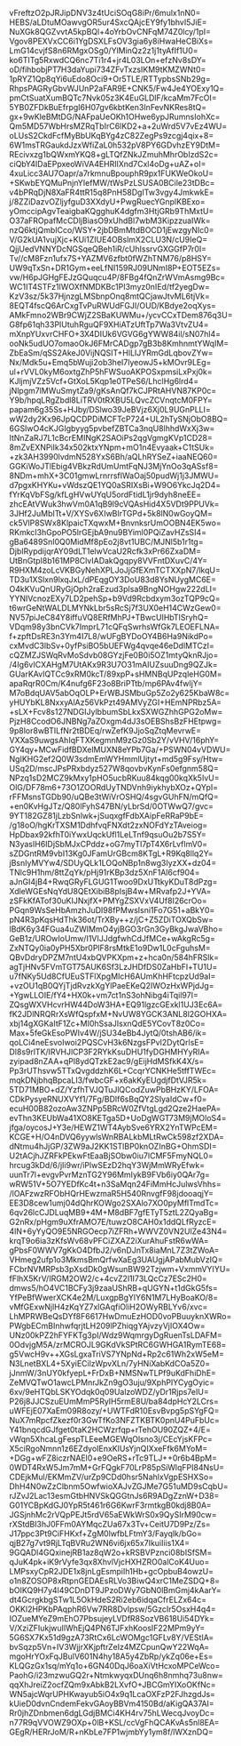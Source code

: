 vFreftzO2pJRJipDNV3z4tUciSOqG8iPr/6mulx1nN0=
HEBS/aLDtuMOawvgOR5ur4SxcQAjcEY9fy1bhvI5JiE=
NuXGk8QGZvvtA5kpBQl+4oYrbOvCNFqM74Z0lcy/1pI=
Vgov8PEXVxCC6i1YgDSXLFsOV3gia6y8iHwaHeCBiXs=
LmG14cvjfS8n6RMgxOSg0/YlMinQz2z1j1tyAfIf1U0=
ko6TITg5RxwdCQ6nc7Ti1r4+jr4L03LOn+efzNv8sDY=
oD/fihbobjPT7H3daYupi734ZFvTxzsIKM9tKMZWNt0=
1pRYZ1Qp8qYi6uEdo8Oci9+Or5TLE/RTTypbsSNb29g=
RhpsPAGRyGbvWJUnP2aFAR9E+CNK5/Fw4Je4YOExy1Q=
pmCtSuatXumBQTc7Nvk05z3K4EuGLDlF/kcaMm7FcOI=
5YB0ZFDkBuEfrpgI6H07gv6kbtKen3InFevNKRes8tQ=
gx+9wKleBMtDG/NAFpaUeOKh1OHwe6ypJRumnsIohXc=
Qm5MD57WbHrsMZRqTbIrC6lKD2+a+2uWrd5V7vEz4WU=
oLUsS2CkdFcfMyBbUKqBYg4zC82ZegPs9zcgj4qix+8=
6W1msTRGaukdJzxWfiZaL0h532pV8PY6GDvhzEY9DtM=
REcivxzg1bQWxmYKQ8+gLTQfZNkJZmuhMhrObIzdS2c=
ciQbY4IDaEPpxeoWiVA4EHRIlXnd7Cxl4oDg+uAZ+oI=
4xuLicc3AU7Oapr/a7rkmnuBpouphR9px1FUKWeOkoU=
+SKwbEYQMuPnjnYIefMW/tWsPzLSUSA0BCile23tDBc=
v4bPRqDjN8XaFR4ttR15q8PnH58DgITw3vgy4JmkwkE=
j/8ZZiDazvOZljyfguD3XXdyU+PwgRuecYGnplKBExo=
yOmccipAgvTeaigbaKQgghuK4dgfm3HtjGRb9ThMxtU=
O37aFROpafMcCDljBiasO9xUhdBl7wbM3KipzzuaIWk=
nzQ6ktjQmbICco/WSY+2jbDBmMtdBOCD1jEwzgyNIc0=
V/G2kUA1vujXjc+KUi1ZIUE4OBslmX2CLU3N/cU9IeQ=
QjjUedVNNYDcNGSqeQBeh1iR/cUhIssrvGXGGfP7r0I=
Tv//cM8Fzn1ufx7S+YAZMV6zfbt0fWZhTNM76/p8HSY=
UW9qTxSn+DR1Gym+eeLfNI159RJ09UNmI8P+EOT5EZs=
vw/H6pJGHgFEJzGQuqcu4P/8FBg4fQnZrWVmAsmg9Bc=
WC1IT4STFz1lWOXfNMDKBc1PI3myz0nIEd/tf2yegDw=
KzV3sz/5k37HjnzgLMSbnpOnq8mtQCjawJtvML6tjVk=
8EQT4fscQ6ArCxgTvPuRWUdFGJI/OUD/KBdye2oqXys=
AMkFmno2WBr9CWjZ2SBaKUWMu+/ycvCCxTDem876q3U=
G8fp61qh33PIUtuhRguQF9XHiATzUftTp7Wa3VtvZU4=
mXnpYUxvrCHFO+3X4DIUk6VGVG6gYWW84il/sN07hl4=
ooNk5udUO7omaoOkJ6FMrCADgp7gB3b8KmhnmtYWqIM=
ZbEaSm/qSS2AkeJ0VijNQSIT+HlLIJYRmGdLqbovZYw=
Nx/Mdk5u+Emq5bWuji2ob3heI7lyeowJ5+kMOvr9LEg=
ul+rVVL0kyM6oxtgZhP5hFWSuoAKPOSxpmsiLxPxj0k=
KJljmjVZz5Vcf+GtXoL5Kqp1e0TPeS6/LhclHg6lrd4=
jNlpgm7lMWuSmytZa9/gKsAnQf7kCJPRtAHVN87KP0c=
Y9b/hpqLRgZbdl8LiTRV0tRXBU5LQvcZCVnqtcM0FPY=
papam6g35Ss+HJby/DSlwo39JeBVjz6Xj0L9UGnPLLI=
wW2dy2Kx96JpQCDPDiMCFTcP724+UL2hTySNjObO8BQ=
6GSIwO4cKJGIgbyyg5pvbefZBTCa3nqU8lhhdWxXj3w=
ItNnZaRJ7L1cBcrEMINgK2SAOiPs2qgVgmgKVp1CD28=
8mZvEXNPiIk34x502ktxYNpm+mO1n4Evyaak+C1tSUk=
+zk3AH3990lvdmN528YxS6Bh/aQLhRYSeZ+iaaNEQ60=
GGKiWoJTlEbig4VBkzRdUmUmtFqNJ3MjYnOo3qASsf8=
8NDm+mhX+3C01gmwLrnrrsfIWaOaj50pudWj1j3JMWU=
d7pgxKHYKu+vWdszQE1YQ0aSRIXsBi+W9O6YkcJq2D4=
fYrKqVbFSg/kfLgHVwUYqU5ordFtidL1jr9dyh8neEE=
zhcEAtVWuk3hwVm0A1qB9l9cVQAsHid4X5VDt9PPUVk=
3JHf2JuMbITt+V/XYSv6XIwBIrTGPd+5k8lN0wGoyQM=
ck5VlP8SWx8KlpaicTXqwxM+BnvnksrUmOOBN4EK5wo=
RKmkcI3hGpoPO5lrGEjbA9nu9BYiml0PQiZavHZsSI4=
gBa6489SnI0Q0MidMf8pEo2j8vt1UBC/MJNl5b1r1tg=
DjbIRypdijqrAY09dLT1elwVcaU2Rcfk3xPr66ZxaDM=
UtBnGtpI8b161MP8ClvIADakQgqpy8VVFntDXuvC/4Y=
R9HXM4zoLcVKBGyNehXPLJoJjGfEXmTCTXXpN7/lkqU=
TD3u1XSlxn9lxqJxL/dPEqgOY3DoU83d8YsNUygMC6E=
O4kKVuQnURyGjOph2raEzud3pIsa9BngNOHgw222dLI=
YYNIVcnozEXy7LD2pehSp+b9Vd9Rcbdxym3ozTQP9cQ=
t6wrGeNtWALDLMYNkLbr5sRcSj7f3UX0eH14CWzGew0=
NV57piJeC84Y8iffuVQ8ERfMhPJ+TBwcUIHbTlSryhQ=
VDqm98y3bnCVk7ImprL71cQFqSwrhsWfGk7LEOEFLNA=
f+zpftDsRE3n3Ym4I7L8/wUFgBYDoOY4B6Ha9NikdPo=
cxMvdC3lbSv+0yfPsiBO5bUEFWg4qvqe46eDdlMTCzI=
cQZMZJSWqRvMoSdvb08GYzjFe0B0i5OZ1mtyQknRJjo=
/4Ig6vICXAHgM7UtAKx9R3U7O31mAIUZsuuDng9QZJk=
GUarKAvIQTCc9xRM0kcT/89xpP+sHMNBqUPzqleHG0M=
apaRqrR0Cm/K4nufg6F23o8BriPTtb/mp6PAv4fwljY=
M7oBdqUAV5abOqOLP+ErWBJSMbuGp5Zo2y625KbaW8c=
yHUYbKL8NxxyAlAz56VkPzt49AMVyZGI+HEmNPRbz5A=
+sLX+Fcv8s127NDGIJylbbumSbLkxSXWGZhhGPG2oMw=
PjzH8CcodO6JNBNg7aZOxgm4dJ3sOEBShsBzFHEtpwg=
9p8lor8wBTILfNr2tBDEq/rwZefK9JjoSqZtqMevrwE=
VXXaS9uwgsAhIqFTXKegmnM9zGz0Sb2Y/vVHV/16phY=
GY4qy+MCwFidfBDXelMUXN8eYPb7Ga/+PSWN04vVDWU=
NgIKHG2ef2Q0W3sdmEmWYHmmlUjtyt+md5g9Fsy/Htw=
USq2D/mscJPsPRxbdyz527W8qovbvKynFs0efgnm58Q=
NPzq1sD2MCZ9kMxy1pHO5ucbRKuu84kqg00kqXk5IvU=
OlG/DF78m6+73O1ZOORdUyTNDVnh9iykhybXOz+QYpI=
rFFMsnsTGDb90/uQBe3tWiVrOSHQ/4sgvGUhFN/mQfQ=
+en0KvHgJTz/Q80lFyhS47BN/yLbrSd/0OTWwQ7/gvc=
9YT182GZ81jLzbSnlwk+jSuqxgfFdbXAipFeRRaP9bE=
/g18oO/hgKrTXSM1DdhfvqFNXdt2zxNOFdYzTAveiog=
HpDbax92kfhT0iYwxUqckUfl1LeLTnf9qsuOu2b7S5Y=
N3yasIH6IDjSbMJxCPddz+oG7myTI7pT4X6rLvflmV0=
sZDGntRM9vbI13Kg0JFamUrGBcm8KTgL+R9Kq8llq2Y=
jBsnIyMVYw4/SDUyQLk1LOQoNBp1n8wg3IyzXX+dz04=
TNlc9H1hm/8ttZqYk/pHj91rKBp3dz5XnF1Al6cf904=
aJnGI4jB4+RwqGRyFLGUG1Twoo9DxUTtkyKDuT8dPzg=
XdleWGEsNqYdU8QEtXibiB8pIsjB4w+MRvafp2J+YVA=
zSFkKfATof30uKIJNxjfX+PMYgZSXVxV4Uf8I26crOo=
PGqn9WsSeHbAmzhJuDI98fPMwsIsni1Fo7G51+aBkY0=
pN4R3pKqsHdThk36ot/TrXBy++z/jC+Z5ZDiTOXQbSw=
lBdK6y34FGua4uZWIMmO4yjBGO3rGn3GyBkgJwaVBho=
GeB1z/UROwIoUmw/I1VIJJdgfwhCdJfMCe+wAkgRc5g=
ZxNTQy0ia0yPH5Xbr0PlF8rsMtkE1o9Dw1L0cFguhsM=
QBvDdryDPZM7ntU4xbQVPKXpm+z+hca0n/584hFRSlk=
agTjHNv5FVmTGT75AUK6Sf3LzJHDfDS0ZaHbFl+TU1U=
u7fNKy5Ud8CfUEuSTFlXpgMIcH6AUmKhHFtcpzUd9aI=
+vzOU1qB0QYjTjdRvzkXgYlPaeEKeQ2IWOzHxWPjdJg=
+YgwLLOIE/fY4+HX0k+vm7ct1nS3ohNibg4iTqil97I=
ZQsgWXVHcvrHW44DoW3HA+EQ91lgzcGExkl1UJ3Ec6A=
fK2JDlNRQRrXsWfQspfxM+NvUW8YGCK3ANL8l2GOHXA=
xbj14gXGKaItF1Zc+MI0hSsaJIsxnQdE5YCovT8z0Co=
Max+5feGkEsoPWIv4W/jSU34eBb4JytQ/0tshAB6/ik=
qoLCi4neEsvoIwoi2PQSCvH3k6NzgsFPvI2DytQrlsE=
Dl8s9rlTK/IRVHJlCP3F2RYkKsuDHU1fyDGHMHYyRIA=
zyipad8nZAA+qPl8ydQTzkE2ac9/gEijHdMSfkK4X/s=
Pp3rUThsvw5TTxQvgddzhK6L+CcqrYCNKHe5tffTWEc=
mqkDNjbhqBpcaLI3/fwbcGF+x6akKyEUgdjfDtVJR5k=
5TD71MBO+dZ/YzfhTVJQTuJlQCodZuwPbBHzKY/LFOA=
CDkPysyeRNUXVYf1/7Fg/BDlf6sBqQY2SIyaIdCw+f0=
ecuH00B82ozoAw3ZNPp5BRcW0ZfVtgLgd2Qze2HaePA=
evThn3KEUbWa41XO8KETga5D+UoDgWGT73M9jMOloS4=
jfga/oycosJ+Y3e/HEWZ1WT4AybSve6YRX2YnTWPcEM=
KCGE+H/O4nDVQ6yywlsWnRBALkbMLtRwCk598zf2XDA=
dNtmu4hJjGP/3ZW9aJ2KK1STlBP0knOZInBG+OhmSDI=
U2tACjhJZRFkPEkwFtEaaBjSObw0iu7lCMF5FmyNQL0=
hrcug3kDd/6/jIi9wr/iPlwSEzD2hqY3WjMmWRyEfwk=
uunTr7l+evgvPvrMznTG2Y96MmIykB9FVb6iy0QAr7g=
wRW51V+5O7YEDfKc4t+n3SaMqn24FiMmHcJulwsVhhs=
/lOAFzwzRFObHQrHEwzmaR5H540RnvgfF98jdooaqjY=
EE3D8cew1umj04dQhrKOWgo2SXAlo7XO0pyMflTmdTc=
6qv26lcCJDLuqMB9+4M+M8dBF7gfETyT5ztL2ZQyaBg=
G2nRx/pHgm9uXfrAMO7E/tuwzO8CAH0x1ddQLfRyzcE=
4lN+6yYyQO9E5NRGOecp7iZFRh+WWVZ0VN2UlZe43N4=
krqT9o6ia3zKfsWv68vPFCiZXAZ2iXurAhuFstR6wWA=
gPbsF0WWV7gKkO4DfbJ2/v6nDJnTx8iaMnL7Z3tZWoA=
VHmeg2ufp1o3MkmsBmQrfwXaEg3UAUgjAPabMubVzIQ=
FCbrNVMRPsb3pXsdDk0gWsunBW92Tzjwm+VxmmVYIYU=
fFlhX5KrV/IRGM2OW2/c+4cvZ2l1I73LQcCz7ESc2H0=
dmws5/hO4VC1BCFy3j9zaaUShRB+qUGYN+t1dGkG5fs=
YfPeBfWwerXCK4e2M/LuxgpBgYlY6N1M7LHyBoaKO/8=
vMfGExwNjlH4zKqYZ7xlGAqfiOliH2OWyRBLYv6/xvc=
LhMPRWBeQsDYf8F6617HwDmuEzHOD0voPBuuyknXWRo=
PWgbECmBInhwfqrjtLH209lPZhiqgYAjvzyVjIOX4Ow=
UNz00kPZ2hFYFKTg3pI/Wdz9WqmrgyDgRuenTsLDAFM=
0OdvjgM5A/zrMCROJL9GKdVkSPtRC6GWHGA1RymTE68=
g5VwcH9v++XGsLgxaTriVS7YNpNd+Rp2c61Wh2xW5eM=
N3LnetBXL4+5XyiECilzWpvXLn/7yHNiXabKdCOa5Z0=
jJnmW/3nUY0kfyepL+FrDxB+NMSNwTLPf9uKdFhiDhE=
ZeMVQTwO1awcLPMnrJkZn9gO3uju/9XphPIYCygOyic=
6xv/9eHTQbLSKYOdqk0q09UalzoWDZ/yDr1Rjps7eIU=
P26j8JJCSzuEUmMmP5RyIH5rmE8U/ba84dpHcY2LCrs=
uWFEjE07XaEm09R8ozy/+UWTFdR10EsvBvpg5pSYgFQ=
NuX7mRpcfZkezf0r3GwTfKo3NFZTKBTK0pnU4PuFbUc=
Y41bnqcdGJfget0taK2HCWzrfqp+rTehOU90ZQZ+4/E=
vWqn5XhcaLgFespTLEeeMGEWqOlsno3j/CEcYjsKFPc=
X5ciRgoNmnn1z6EZdyoIEnxKIUsYjnQIXxeFfk6MYoM=
+DGg+wFZ8iczrNAEl0+e9OeRS+rTc9TLJ++0r6b4BpM=
0WDT4RxW5Jm7mM+GrFQgkF70LrP85pSiWlqFPI84NsU=
CDEjkMul/EKMmZV/urZp9CDd0hsr5NahlxVgpESHXSo=
DhH4N0wZzClbnm5OwfwioXAJvZGJMe7G51uMD9sCqbU=
rJZvJ2Lac13esmGtbHNVSkQGGtnJs6R9ADgZznW+D38=
G01YCBpKdGJ0YpR5t461r6G6KwrF3rmtkgB0kdj8B0A=
JGSjnhMc2rVQpPEJt5rdV65aEWkWrS0x9QySIrM90cw=
rXStdBI3hJ0FFm0AYMqcZUa67x3Tv+CeitU7D9Pz/Zs=
J17ppc3Pt9CiFHKxf+ZgM0lwfbLFtmY3/Fayqlk/bGo=
qjB27g7vt9RjLTqBVRu2WN6vi6jx65x7IkuiIiis1X4=
9GQADl4GQxinejRB1az8qW2o+kRSBVPznci08bISfSM=
qJuK4pk+iK9rVyfe3qx8XhvlVjcHXHZRO0alCoK4Uuo=
LMPsxyCpR2JDE1x8jnLgEsmpiIh1Hb+gcOpbuB4owzU=
o1n8ZOSOP8xRtpnGEDAEsRLVo3BiwQ4xrC1MeZSDQ+8=
bOIKQ9H7y4l49CDnDT9JPzoDWy7GbN0lBmGmj4kAarY=
dt4GcrgkbgSTw1L5OkHdeS2Ri2eb6idqaCfrELZx64c=
OKKl2HPKbPAqphR6Vw7RR8DvIpsw/5GzcIr5OsxH4q4=
IOZueMYeZ9mEhO7PbsujeyLVDfR8SozVB618Ui54DYk=
V/XziZFIukjwuIlWhEjQ4PN6TJFxhKoosIF22MPm9yY=
5G6SX7Kx51d9gzA73RtCx6LcWOMgc1GFLv8Y/VEStIA=
bvSqzp5Vn+IV3WjjrXKjpftrZeIz4MZCpunQwY22WqA=
mgoHrYOxFqJBulV601N4hy18A5y4ZbRp/ykZq06e+Es=
KLQGzGx1sq/mYq1o+6GN40DqJ6oaXiVtHcxoMPCeWco=
PaohG/i23mzwuGQ2r+NtmkwyqxDUnq6h8nmhq73u8nw=
qqXhJreiZ2ocfZQm9xAbkB2LXvfO+JBCGmYIXoOKfNc=
WN5ajcWqrUPHKwayub5iO4x9q1LcaOXFzP2FJhzgdJs=
kUieD0dvnCndemFekvGAoyBBVm4150Bd/aKigQA37AI=
Rr0jhZDnbmen6dgLGdjBMCi4KH4rv75hLWecqJvoyDc=
n77R9qVVOWZ9OXp+0lB+KSL/ccVgFhQCAKvAs5nl8EA=
GEgR/HERrJoM/R+nKbLe7FP1wjmbYy1ym8f/lWXznDQ=
